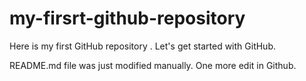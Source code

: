 # my-firsrt-github-repository
Here is my first GitHub repository . Let's get started with GitHub.

README.md file was just modified manually. One more edit in Github.
